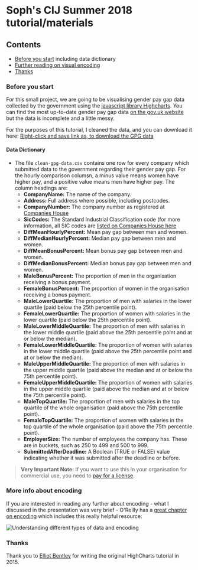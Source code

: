 # Soph's CIJ Summer 2018 tutorial/materials

## Contents
* [Before you start](#before-you-start) including data dictionary
* [Further reading on visual encoding](#more-info-about-encoding)
* [Thanks](#thanks)

### Before you start
For this small project, we are going to be visualising gender pay gap data collected by the government using the [javascript library Highcharts](https://www.highcharts.com/ "Highcharts"). You can find the most up-to-date gender pay gap data [on the gov.uk website](https://gender-pay-gap.service.gov.uk/ "Gender Pay Gap Statistics") but the data is incomplete and a little messy.

For the purposes of this tutorial, I cleaned the data, and you can download it here: [Right-click and save link as, to download the GPG data](https://raw.githubusercontent.com/sophiewarnes/sophiewarnes.github.io/master/Training/Files/clean-gpg-data.csv "UK Gender Pay Gap Data")

#### Data Dictionary

* The file `clean-gpg-data.csv` contains one row for every company which submitted data to the government regarding their gender pay gap. For the hourly comparison columsn, a minus value means women have higher pay, and a positive value means men have higher pay. The column headings are:
  * **CompanyName:** The name of the company.
  * **Address:** Full address where possible, including postcodes.
  * **CompanyNumber:** The company number as registered at [Companies House](https://www.gov.uk/government/organisations/companies-house "Companies House")
  * **SicCodes:** The Standard Industrial Classification code (for more information, all SIC codes are [listed on Companies House here](https://resources.companieshouse.gov.uk/sic/ "(SIC) Code List")
  * **DiffMeanHourlyPercent:** Mean pay gap between men and women.
  * **DiffMedianHourlyPercent:** Median pay gap between men and women.
  * **DiffMeanBonusPercent:** Mean bonus pay gap between men and women.
  * **DiffMedianBonusPercent:** Median bonus pay gap between men and women.
  * **MaleBonusPercent:** The proportion of men in the organisation receiving a bonus payment.
  * **FemaleBonusPercent:** The proportion of women in the organisation receiving a bonus payment.
  * **MaleLowerQuartile:** The proportion of men with salaries in the lower quartile (paid below the 25th percentile point).
  * **FemaleLowerQuartile:** The proportion of women with salaries in the lower quartile (paid below the 25th percentile point).
  * **MaleLowerMiddleQuartile:** The proportion of men with salaries in the lower middle quartile (paid above the 25th percentile point and at or below the median).
  * **FemaleLowerMiddleQuartile:** The proportion of women with salaries in the lower middle quartile (paid above the 25th percentile point and at or below the median).
  * **MaleUpperMiddleQuartile:** The proportion of men with salaries in the upper middle quartile (paid above the median and at or below the 75th percentile point).
  * **FemaleUpperMiddleQuartile:** The proportion of women with salaries in the upper middle quartile (paid above the median and at or below the 75th percentile point).
  * **MaleTopQuartile:** The proportion of men with salaries in the top quartile of the whole organisation (paid above the 75th percentile point).
  * **FemaleTopQuartile:** The proportion of women with salaries in the top quartile of the whole organisation (paid above the 75th percentile point).
  * **EmployerSize:** The number of employees the company has. These are in buckets, such as 250 to 499 and 500 to 999.
  * **SubmittedAfterDeadline:** A Boolean (TRUE or FALSE) value indicating whether it was submitted after the deadline or before.

> **Very Important Note:** If you want to use this in your organisation for commercial use, you need to [pay for a license](http://www.highcharts.com/products/highcharts "Pay for a HighCharts license").

### More info about encoding

If you are interested in reading any further about encoding - what I discussed in the presentation was very brief - O'Reilly has a [great chapter on encoding](https://www.oreilly.com/library/view/designing-data-visualizations/9781449314774/ch04.html "Designing Data Visualizations: Choose Appropriate Visual Encodings") which includes this really helpful resource:

![Understanding different types of data and encoding](https://www.oreilly.com/library/view/designing-data-visualizations/9781449314774/httpatomoreillycomsourceoreillyimages898026.png "Understanding different types of data and encoding")


### Thanks
Thank you to [Elliot Bentley](https://twitter.com/elliot_bentley "@Elliot_Bentley on Twitter") for writing the original HighCharts tutorial in 2015.
